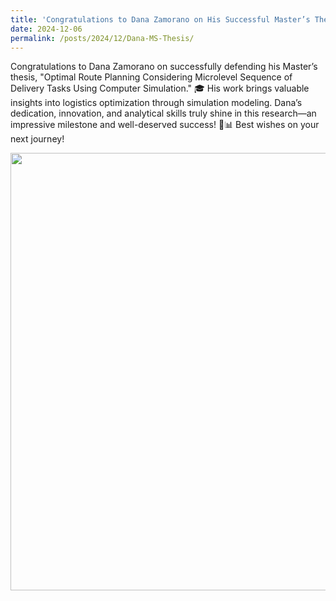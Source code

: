 ```yaml
---
title: 'Congratulations to Dana Zamorano on His Successful Master’s Thesis Defense!'
date: 2024-12-06
permalink: /posts/2024/12/Dana-MS-Thesis/
---
```


Congratulations to Dana Zamorano on successfully defending his Master’s thesis, "Optimal Route Planning Considering Microlevel Sequence of Delivery Tasks Using Computer Simulation." 🎓 His work brings valuable insights into logistics optimization through simulation modeling. Dana’s dedication, innovation, and analytical skills truly shine in this research—an impressive milestone and well-deserved success! 👏📊 Best wishes on your next journey! <br/>

<img width="700" src="/images/Dana_Thesis.png" />


